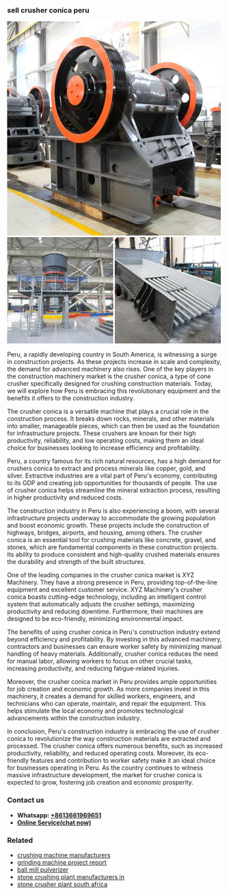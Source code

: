 <h3>sell crusher conica peru</h3><img src='1704857043.jpg' alt=''><p>Peru, a rapidly developing country in South America, is witnessing a surge in construction projects. As these projects increase in scale and complexity, the demand for advanced machinery also rises. One of the key players in the construction machinery market is the crusher conica, a type of cone crusher specifically designed for crushing construction materials. Today, we will explore how Peru is embracing this revolutionary equipment and the benefits it offers to the construction industry.</p><p>The crusher conica is a versatile machine that plays a crucial role in the construction process. It breaks down rocks, minerals, and other materials into smaller, manageable pieces, which can then be used as the foundation for infrastructure projects. These crushers are known for their high productivity, reliability, and low operating costs, making them an ideal choice for businesses looking to increase efficiency and profitability.</p><p>Peru, a country famous for its rich natural resources, has a high demand for crushers conica to extract and process minerals like copper, gold, and silver. Extractive industries are a vital part of Peru's economy, contributing to its GDP and creating job opportunities for thousands of people. The use of crusher conica helps streamline the mineral extraction process, resulting in higher productivity and reduced costs.</p><p>The construction industry in Peru is also experiencing a boom, with several infrastructure projects underway to accommodate the growing population and boost economic growth. These projects include the construction of highways, bridges, airports, and housing, among others. The crusher conica is an essential tool for crushing materials like concrete, gravel, and stones, which are fundamental components in these construction projects. Its ability to produce consistent and high-quality crushed materials ensures the durability and strength of the built structures.</p><p>One of the leading companies in the crusher conica market is XYZ Machinery. They have a strong presence in Peru, providing top-of-the-line equipment and excellent customer service. XYZ Machinery's crusher conica boasts cutting-edge technology, including an intelligent control system that automatically adjusts the crusher settings, maximizing productivity and reducing downtime. Furthermore, their machines are designed to be eco-friendly, minimizing environmental impact.</p><p>The benefits of using crusher conica in Peru's construction industry extend beyond efficiency and profitability. By investing in this advanced machinery, contractors and businesses can ensure worker safety by minimizing manual handling of heavy materials. Additionally, crusher conica reduces the need for manual labor, allowing workers to focus on other crucial tasks, increasing productivity, and reducing fatigue-related injuries.</p><p>Moreover, the crusher conica market in Peru provides ample opportunities for job creation and economic growth. As more companies invest in this machinery, it creates a demand for skilled workers, engineers, and technicians who can operate, maintain, and repair the equipment. This helps stimulate the local economy and promotes technological advancements within the construction industry.</p><p>In conclusion, Peru's construction industry is embracing the use of crusher conica to revolutionize the way construction materials are extracted and processed. The crusher conica offers numerous benefits, such as increased productivity, reliability, and reduced operating costs. Moreover, its eco-friendly features and contribution to worker safety make it an ideal choice for businesses operating in Peru. As the country continues to witness massive infrastructure development, the market for crusher conica is expected to grow, fostering job creation and economic prosperity.</p><h3>Contact us</h3><ul><li><strong>Whatsapp:&nbsp;<a href="https://wa.me/8613661969651">+8613661969651</a></strong></li><li><a href="https://swt.shibang-china.com/?git&amp;zhl&amp;sell crusher conica peru"><strong>Online Service(chat now)</strong></a></li></ul><h3>Related</h3><ul><li><a href='crushing machine manufacturers.md'>crushing machine manufacturers</a></li><li><a href='grinding machine project report.md'>grinding machine project report</a></li><li><a href='ball mill pulverizer.md'>ball mill pulverizer</a></li><li><a href='stone crushing plant manufacturers in.md'>stone crushing plant manufacturers in</a></li><li><a href='stone crusher plant south africa.md'>stone crusher plant south africa</a></li></ul>